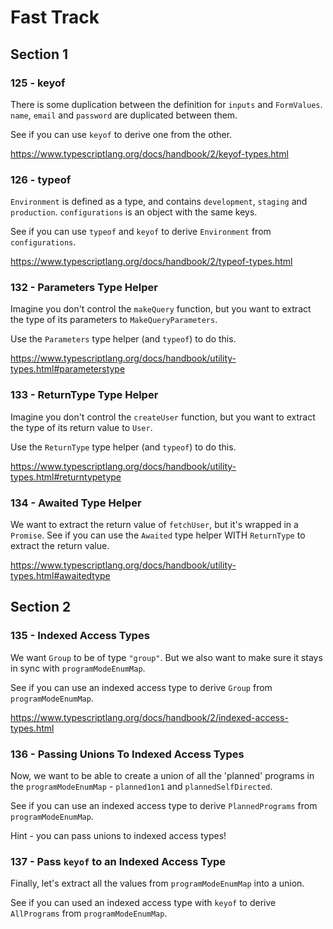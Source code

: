 # Fast Track

## Section 1

### 125 - keyof

There is some duplication between the definition for `inputs` and `FormValues`. `name`, `email` and `password` are duplicated between them.

See if you can use `keyof` to derive one from the other.

https://www.typescriptlang.org/docs/handbook/2/keyof-types.html

### 126 - typeof

`Environment` is defined as a type, and contains `development`, `staging` and `production`. `configurations` is an object with the same keys.

See if you can use `typeof` and `keyof` to derive `Environment` from `configurations`.

https://www.typescriptlang.org/docs/handbook/2/typeof-types.html

### 132 - Parameters Type Helper

Imagine you don't control the `makeQuery` function, but you want to extract the type of its parameters to `MakeQueryParameters`.

Use the `Parameters` type helper (and `typeof`) to do this.

https://www.typescriptlang.org/docs/handbook/utility-types.html#parameterstype

### 133 - ReturnType Type Helper

Imagine you don't control the `createUser` function, but you want to extract the type of its return value to `User`.

Use the `ReturnType` type helper (and `typeof`) to do this.

https://www.typescriptlang.org/docs/handbook/utility-types.html#returntypetype

### 134 - Awaited Type Helper

We want to extract the return value of `fetchUser`, but it's wrapped in a `Promise`. See if you can use the `Awaited` type helper WITH `ReturnType` to extract the return value.

https://www.typescriptlang.org/docs/handbook/utility-types.html#awaitedtype

## Section 2

### 135 - Indexed Access Types

We want `Group` to be of type `"group"`. But we also want to make sure it stays in sync with `programModeEnumMap`.

See if you can use an indexed access type to derive `Group` from `programModeEnumMap`.

https://www.typescriptlang.org/docs/handbook/2/indexed-access-types.html

### 136 - Passing Unions To Indexed Access Types

Now, we want to be able to create a union of all the 'planned' programs in the `programModeEnumMap` - `planned1on1` and `plannedSelfDirected`.

See if you can use an indexed access type to derive `PlannedPrograms` from `programModeEnumMap`.

Hint - you can pass unions to indexed access types!

### 137 - Pass `keyof` to an Indexed Access Type

Finally, let's extract all the values from `programModeEnumMap` into a union.

See if you can used an indexed access type with `keyof` to derive `AllPrograms` from `programModeEnumMap`.
